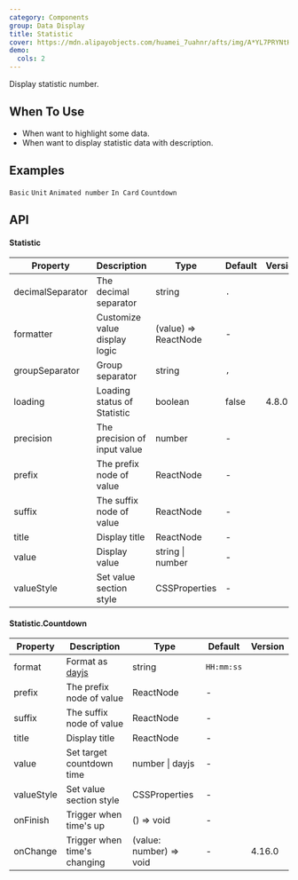 ```yaml
---
category: Components
group: Data Display
title: Statistic
cover: https://mdn.alipayobjects.com/huamei_7uahnr/afts/img/A*YL7PRYNtH-4AAAAAAAAAAAAADrJ8AQ/original
demo:
  cols: 2
---
```


Display statistic number.

## When To Use

- When want to highlight some data.
- When want to display statistic data with description.

## Examples

<!-- prettier-ignore -->
<code src="./demo/basic.tsx">Basic</code>
<code src="./demo/unit.tsx">Unit</code>
<code src="./demo/animated.tsx">Animated number</code>
<code src="./demo/card.tsx" background="grey">In Card</code>
<code src="./demo/countdown.tsx">Countdown</code>

## API

#### Statistic

| Property         | Description                   | Type                 | Default | Version |
| ---------------- | ----------------------------- | -------------------- | ------- | ------- |
| decimalSeparator | The decimal separator         | string               | `.`     |         |
| formatter        | Customize value display logic | (value) => ReactNode | -       |         |
| groupSeparator   | Group separator               | string               | `,`     |         |
| loading          | Loading status of Statistic   | boolean              | false   | 4.8.0   |
| precision        | The precision of input value  | number               | -       |         |
| prefix           | The prefix node of value      | ReactNode            | -       |         |
| suffix           | The suffix node of value      | ReactNode            | -       |         |
| title            | Display title                 | ReactNode            | -       |         |
| value            | Display value                 | string \| number     | -       |         |
| valueStyle       | Set value section style       | CSSProperties        | -       |         |

#### Statistic.Countdown

| Property | Description | Type | Default | Version |
| --- | --- | --- | --- | --- |
| format | Format as [dayjs](https://day.js.org/) | string | `HH:mm:ss` |  |
| prefix | The prefix node of value | ReactNode | - |  |
| suffix | The suffix node of value | ReactNode | - |  |
| title | Display title | ReactNode | - |  |
| value | Set target countdown time | number \| dayjs | - |  |
| valueStyle | Set value section style | CSSProperties | - |  |
| onFinish | Trigger when time's up | () => void | - |  |
| onChange | Trigger when time's changing | (value: number) => void | - | 4.16.0 |
